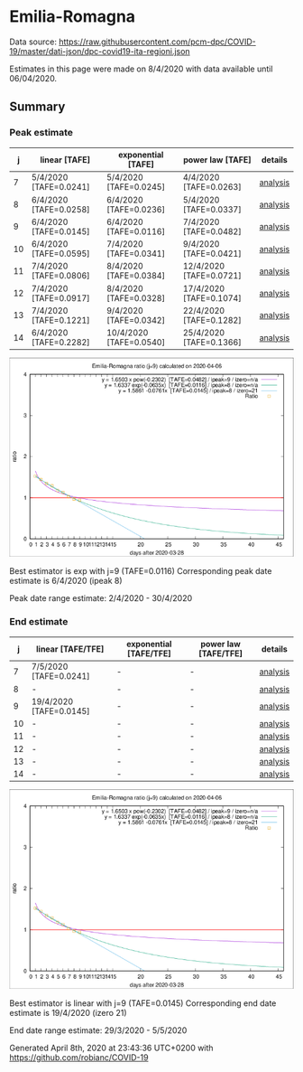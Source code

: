 # Emilia-Romagna


Data source: https://raw.githubusercontent.com/pcm-dpc/COVID-19/master/dati-json/dpc-covid19-ita-regioni.json

Estimates in this page were made on 8/4/2020 with data available until 06/04/2020.


## Summary 

### Peak estimate 
|j|linear [TAFE]|exponential [TAFE]|power law [TAFE]|details|
|---|----|-----------|---------|-------|
|7|5/4/2020 [TAFE=0.0241]|5/4/2020 [TAFE=0.0245]|4/4/2020 [TAFE=0.0263]|[analysis](COVID-19_emilia-romagna_j7_2020-04-06.md)|
|8|6/4/2020 [TAFE=0.0258]|6/4/2020 [TAFE=0.0236]|5/4/2020 [TAFE=0.0337]|[analysis](COVID-19_emilia-romagna_j8_2020-04-06.md)|
|9|6/4/2020 [TAFE=0.0145]|6/4/2020 [TAFE=0.0116]|7/4/2020 [TAFE=0.0482]|[analysis](COVID-19_emilia-romagna_j9_2020-04-06.md)|
|10|6/4/2020 [TAFE=0.0595]|7/4/2020 [TAFE=0.0341]|9/4/2020 [TAFE=0.0421]|[analysis](COVID-19_emilia-romagna_j10_2020-04-06.md)|
|11|7/4/2020 [TAFE=0.0806]|8/4/2020 [TAFE=0.0384]|12/4/2020 [TAFE=0.0721]|[analysis](COVID-19_emilia-romagna_j11_2020-04-06.md)|
|12|7/4/2020 [TAFE=0.0917]|8/4/2020 [TAFE=0.0328]|17/4/2020 [TAFE=0.1074]|[analysis](COVID-19_emilia-romagna_j12_2020-04-06.md)|
|13|7/4/2020 [TAFE=0.1221]|9/4/2020 [TAFE=0.0342]|22/4/2020 [TAFE=0.1282]|[analysis](COVID-19_emilia-romagna_j13_2020-04-06.md)|
|14|6/4/2020 [TAFE=0.2282]|10/4/2020 [TAFE=0.0540]|25/4/2020 [TAFE=0.1366]|[analysis](COVID-19_emilia-romagna_j14_2020-04-06.md)|

![best peak estimate](COVID-19_emilia-romagna_j9_2020-04-06.png)

Best estimator is exp with j=9 (TAFE=0.0116)
Corresponding peak date estimate is 6/4/2020 (ipeak 8)


Peak date range estimate: 2/4/2020 - 30/4/2020

### End estimate 
|j|linear [TAFE/TFE]|exponential [TAFE/TFE]|power law [TAFE/TFE]|details|
|---|----|-----------|---------|-------|
|7|7/5/2020 [TAFE=0.0241]|-|-|[analysis](COVID-19_emilia-romagna_j7_2020-04-06.md)|
|8|-|-|-|[analysis](COVID-19_emilia-romagna_j8_2020-04-06.md)|
|9|19/4/2020 [TAFE=0.0145]|-|-|[analysis](COVID-19_emilia-romagna_j9_2020-04-06.md)|
|10|-|-|-|[analysis](COVID-19_emilia-romagna_j10_2020-04-06.md)|
|11|-|-|-|[analysis](COVID-19_emilia-romagna_j11_2020-04-06.md)|
|12|-|-|-|[analysis](COVID-19_emilia-romagna_j12_2020-04-06.md)|
|13|-|-|-|[analysis](COVID-19_emilia-romagna_j13_2020-04-06.md)|
|14|-|-|-|[analysis](COVID-19_emilia-romagna_j14_2020-04-06.md)|

![best zero estimate](COVID-19_emilia-romagna_j9_2020-04-06.png)

Best estimator is linear with j=9 (TAFE=0.0145)
Corresponding end date estimate is 19/4/2020 (izero 21)


End date range estimate: 29/3/2020 - 5/5/2020

Generated April 8th, 2020 at 23:43:36 UTC+0200 with https://github.com/robianc/COVID-19
